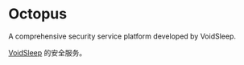 # Octopus

A comprehensive security service platform developed by VoidSleep.

[VoidSleep](https://www.voidsleep.com/) 的安全服务。
